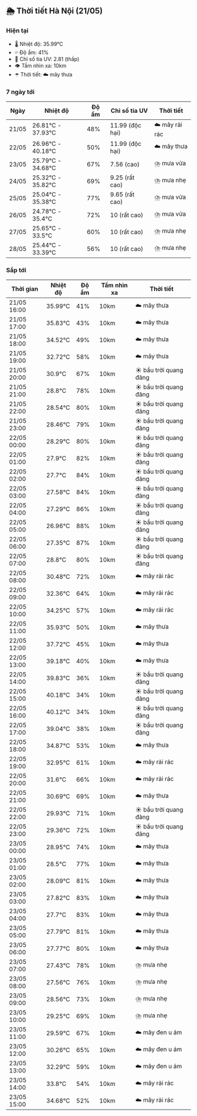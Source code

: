 ## 🌦️ Thời tiết Hà Nội (21/05)

### Hiện tại

- 🌡️ Nhiệt độ: 35.99℃
- 💦 Độ ẩm: 41%
- 🌟 Chỉ số tia UV: 2.81 (thấp)
- 👁️ Tầm nhìn xa: 10km
- ☂️ Thời tiết: ☁️ mây thưa

### 7 ngày tới

| Ngày | Nhiệt độ | Độ ẩm | Chỉ số tia UV | Thời tiết |
| --- | --- | --- | --- | --- |
| 21/05 | 26.81℃ - 37.93℃ | 48% | 11.99 (độc hại) | ☁️ mây rải rác |
| 22/05 | 26.96℃ - 40.18℃ | 50% | 11.99 (độc hại) | ☁️ mây thưa |
| 23/05 | 25.79℃ - 34.68℃ | 67% | 7.56 (cao) | ⛈️ mưa vừa |
| 24/05 | 25.32℃ - 35.82℃ | 69% | 9.25 (rất cao) | ⛈️ mưa nhẹ |
| 25/05 | 25.04℃ - 35.38℃ | 77% | 9.65 (rất cao) | ⛈️ mưa vừa |
| 26/05 | 24.78℃ - 35.4℃ | 72% | 10 (rất cao) | ⛈️ mưa vừa |
| 27/05 | 25.65℃ - 33.5℃ | 60% | 10 (rất cao) | ⛈️ mưa nhẹ |
| 28/05 | 25.44℃ - 33.39℃ | 56% | 10 (rất cao) | ⛈️ mưa nhẹ |

### Sắp tới

| Thời gian | Nhiệt độ | Độ ẩm | Tầm nhìn xa | Thời tiết |
| --- | --- | --- | --- | --- |
| 21/05 16:00 | 35.99℃ | 41% | 10km | ☁️ mây thưa |
| 21/05 17:00 | 35.83℃ | 43% | 10km | ☁️ mây thưa |
| 21/05 18:00 | 34.52℃ | 49% | 10km | ☁️ mây thưa |
| 21/05 19:00 | 32.72℃ | 58% | 10km | ☁️ mây thưa |
| 21/05 20:00 | 30.9℃ | 67% | 10km | ☀️ bầu trời quang đãng |
| 21/05 21:00 | 28.8℃ | 78% | 10km | ☀️ bầu trời quang đãng |
| 21/05 22:00 | 28.54℃ | 80% | 10km | ☀️ bầu trời quang đãng |
| 21/05 23:00 | 28.46℃ | 79% | 10km | ☀️ bầu trời quang đãng |
| 22/05 00:00 | 28.29℃ | 80% | 10km | ☀️ bầu trời quang đãng |
| 22/05 01:00 | 27.9℃ | 82% | 10km | ☀️ bầu trời quang đãng |
| 22/05 02:00 | 27.7℃ | 84% | 10km | ☀️ bầu trời quang đãng |
| 22/05 03:00 | 27.58℃ | 84% | 10km | ☀️ bầu trời quang đãng |
| 22/05 04:00 | 27.29℃ | 86% | 10km | ☀️ bầu trời quang đãng |
| 22/05 05:00 | 26.96℃ | 88% | 10km | ☀️ bầu trời quang đãng |
| 22/05 06:00 | 27.35℃ | 87% | 10km | ☀️ bầu trời quang đãng |
| 22/05 07:00 | 28.8℃ | 80% | 10km | ☀️ bầu trời quang đãng |
| 22/05 08:00 | 30.48℃ | 72% | 10km | ☁️ mây rải rác |
| 22/05 09:00 | 32.36℃ | 64% | 10km | ☁️ mây rải rác |
| 22/05 10:00 | 34.25℃ | 57% | 10km | ☁️ mây rải rác |
| 22/05 11:00 | 35.93℃ | 50% | 10km | ☁️ mây thưa |
| 22/05 12:00 | 37.72℃ | 45% | 10km | ☁️ mây thưa |
| 22/05 13:00 | 39.18℃ | 40% | 10km | ☁️ mây thưa |
| 22/05 14:00 | 39.83℃ | 36% | 10km | ☀️ bầu trời quang đãng |
| 22/05 15:00 | 40.18℃ | 34% | 10km | ☀️ bầu trời quang đãng |
| 22/05 16:00 | 40.12℃ | 34% | 10km | ☀️ bầu trời quang đãng |
| 22/05 17:00 | 39.04℃ | 38% | 10km | ☀️ bầu trời quang đãng |
| 22/05 18:00 | 34.87℃ | 53% | 10km | ☁️ mây thưa |
| 22/05 19:00 | 32.95℃ | 61% | 10km | ☁️ mây rải rác |
| 22/05 20:00 | 31.6℃ | 66% | 10km | ☁️ mây rải rác |
| 22/05 21:00 | 30.69℃ | 69% | 10km | ☁️ mây thưa |
| 22/05 22:00 | 29.93℃ | 71% | 10km | ☀️ bầu trời quang đãng |
| 22/05 23:00 | 29.36℃ | 72% | 10km | ☀️ bầu trời quang đãng |
| 23/05 00:00 | 28.95℃ | 74% | 10km | ☁️ mây thưa |
| 23/05 01:00 | 28.5℃ | 77% | 10km | ☁️ mây thưa |
| 23/05 02:00 | 28.09℃ | 81% | 10km | ☁️ mây thưa |
| 23/05 03:00 | 27.82℃ | 83% | 10km | ☁️ mây thưa |
| 23/05 04:00 | 27.7℃ | 83% | 10km | ☁️ mây thưa |
| 23/05 05:00 | 27.79℃ | 81% | 10km | ☁️ mây thưa |
| 23/05 06:00 | 27.77℃ | 80% | 10km | ☁️ mây thưa |
| 23/05 07:00 | 27.43℃ | 78% | 10km | ⛈️ mưa nhẹ |
| 23/05 08:00 | 27.56℃ | 76% | 10km | ⛈️ mưa nhẹ |
| 23/05 09:00 | 28.56℃ | 73% | 10km | ⛈️ mưa nhẹ |
| 23/05 10:00 | 29.25℃ | 69% | 10km | ⛈️ mưa nhẹ |
| 23/05 11:00 | 29.59℃ | 67% | 10km | ☁️ mây đen u ám |
| 23/05 12:00 | 30.26℃ | 65% | 10km | ☁️ mây đen u ám |
| 23/05 13:00 | 32.29℃ | 59% | 10km | ☁️ mây đen u ám |
| 23/05 14:00 | 33.8℃ | 54% | 10km | ☁️ mây rải rác |
| 23/05 15:00 | 34.68℃ | 52% | 10km | ☁️ mây rải rác |
